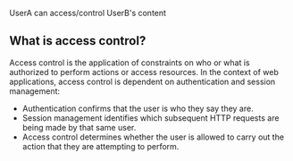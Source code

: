 UserA can access/control UserB's content

## What is access control?

Access control is the application of constraints on who or what is authorized to perform actions or access resources. In the context of web applications, access control is dependent on authentication and session management:

- Authentication confirms that the user is who they say they are.
- Session management identifies which subsequent HTTP requests are being made by that same user.
- Access control determines whether the user is allowed to carry out the action that they are attempting to perform.
